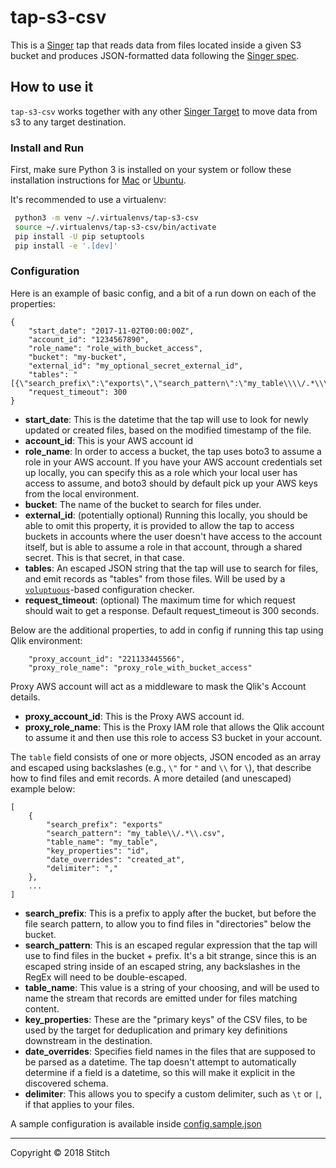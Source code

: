 # tap-s3-csv

This is a [Singer](https://singer.io) tap that reads data from files located inside a given S3 bucket and produces JSON-formatted data following the [Singer spec](https://github.com/singer-io/getting-started/blob/master/SPEC.md).

## How to use it

`tap-s3-csv` works together with any other [Singer Target](https://singer.io) to move data from s3 to any target destination.

### Install and Run

First, make sure Python 3 is installed on your system or follow these
installation instructions for [Mac](http://docs.python-guide.org/en/latest/starting/install3/osx/) or
[Ubuntu](https://www.digitalocean.com/community/tutorials/how-to-install-python-3-and-set-up-a-local-programming-environment-on-ubuntu-16-04).

It's recommended to use a virtualenv:

```bash
 python3 -m venv ~/.virtualenvs/tap-s3-csv
 source ~/.virtualenvs/tap-s3-csv/bin/activate
 pip install -U pip setuptools
 pip install -e '.[dev]'
```

### Configuration

Here is an example of basic config, and a bit of a run down on each of the properties:

```
{
    "start_date": "2017-11-02T00:00:00Z",
    "account_id": "1234567890",
    "role_name": "role_with_bucket_access",
    "bucket": "my-bucket",
    "external_id": "my_optional_secret_external_id",
    "tables": "[{\"search_prefix\":\"exports\",\"search_pattern\":\"my_table\\\\/.*\\\\.csv\",\"table_name\":\"my_table\",\"key_properties\":\"id\",\"date_overrides\":\"created_at\",\"delimiter\":\",\"}]",
    "request_timeout": 300
}
```

- **start_date**: This is the datetime that the tap will use to look for newly updated or created files, based on the modified timestamp of the file.
- **account_id**: This is your AWS account id
- **role_name**: In order to access a bucket, the tap uses boto3 to assume a role in your AWS account. If you have your AWS account credentials set up locally, you can specify this as a role which your local user has access to assume, and boto3 should by default pick up your AWS keys from the local environment.
- **bucket**: The name of the bucket to search for files under.
- **external_id**: (potentially optional) Running this locally, you should be able to omit this property, it is provided to allow the tap to access buckets in accounts where the user doesn't have access to the account itself, but is able to assume a role in that account, through a shared secret. This is that secret, in that case.
- **tables**: An escaped JSON string that the tap will use to search for files, and emit records as "tables" from those files. Will be used by a [`voluptuous`](https://github.com/alecthomas/voluptuous)-based configuration checker.
- **request_timeout**: (optional) The maximum time for which request should wait to get a response. Default request_timeout is 300 seconds.

Below are the additional properties, to add in config if running this tap using Qlik environment:
```
    "proxy_account_id": "221133445566",
    "proxy_role_name": "proxy_role_with_bucket_access"
```
Proxy AWS account will act as a middleware to mask the Qlik's Account details.
- **proxy_account_id**: This is the Proxy AWS account id.
- **proxy_role_name**: This is the Proxy IAM role that allows the Qlik account to assume it and then use this role to access S3 bucket in your account.

The `table` field consists of one or more objects, JSON encoded as an array and escaped using backslashes (e.g., `\"` for `"` and `\\` for `\`), that describe how to find files and emit records. A more detailed (and unescaped) example below:

```
[
    {
        "search_prefix": "exports"
        "search_pattern": "my_table\\/.*\\.csv",
        "table_name": "my_table",
        "key_properties": "id",
        "date_overrides": "created_at",
        "delimiter": ","
    },
    ...
]
```

- **search_prefix**: This is a prefix to apply after the bucket, but before the file search pattern, to allow you to find files in "directories" below the bucket.
- **search_pattern**: This is an escaped regular expression that the tap will use to find files in the bucket + prefix. It's a bit strange, since this is an escaped string inside of an escaped string, any backslashes in the RegEx will need to be double-escaped.
- **table_name**: This value is a string of your choosing, and will be used to name the stream that records are emitted under for files matching content.
- **key_properties**: These are the "primary keys" of the CSV files, to be used by the target for deduplication and primary key definitions downstream in the destination.
- **date_overrides**: Specifies field names in the files that are supposed to be parsed as a datetime. The tap doesn't attempt to automatically determine if a field is a datetime, so this will make it explicit in the discovered schema.
- **delimiter**: This allows you to specify a custom delimiter, such as `\t` or `|`, if that applies to your files.

A sample configuration is available inside [config.sample.json](config.sample.json)

---

Copyright &copy; 2018 Stitch
